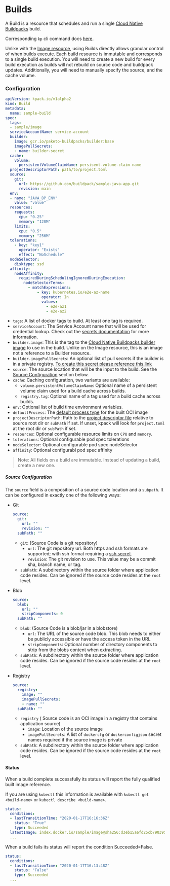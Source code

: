 # Builds

A Build is a resource that schedules and run a single [Cloud Native Buildpacks](http://buildpacks.io) build.

Corresponding `kp` cli command docs [here](https://github.com/vmware-tanzu/kpack-cli/blob/main/docs/kp_build.md).

Unlike with the [Image resource](image.md), using Builds directly allows granular control of when builds execute. Each build resource is immutable and corresponds to a single build execution. You will need to create a new build for every build execution as builds will not rebuild on source code and buildpack updates. Additionally, you will need to manually specify the source, and the cache volume. 

### Configuration

```yaml
apiVersion: kpack.io/v1alpha2
kind: Build
metadata:
  name: sample-build
spec:
  tags:
  - sample/image
  serviceAccountName: service-account
  builder:
    image: gcr.io/paketo-buildpacks/builder:base
    imagePullSecrets:
    - name: builder-secret
  cache:
    volume:
      persistentVolumeClaimName: persisent-volume-claim-name
  projectDescriptorPath: path/to/project.toml
  source:
    git:
      url: https://github.com/buildpack/sample-java-app.git
      revision: main
  env:
  - name: "JAVA_BP_ENV"
    value: "value"
  resources:
    requests:
      cpu: "0.25"
      memory: "128M"
    limits:
      cpu: "0.5"
      memory: "256M"
  tolerations:
    - key: "key1"
      operator: "Exists"
      effect: "NoSchedule"
  nodeSelector:
    disktype: ssd
  affinity:
    nodeAffinity:
      requiredDuringSchedulingIgnoredDuringExecution:
        nodeSelectorTerms:
          - matchExpressions:
              - key: kubernetes.io/e2e-az-name
                operator: In
                values:
                  - e2e-az1
                  - e2e-az2
```

- `tags`: A list of docker tags to build. At least one tag is required.
- `serviceAccount`: The Service Account name that will be used for credential lookup. Check out the [secrets documentation](secrets.md) for more information. 
- `builder.image`: This is the tag to the [Cloud Native Buildpacks builder image](https://buildpacks.io/docs/using-pack/working-with-builders/) to use in the build. Unlike on the Image resource, this is an image not a reference to a Builder resource.    
- `builder.imagePullSecrets`: An optional list of pull secrets if the builder is in a private registry. [To create this secret please reference this link](https://kubernetes.io/docs/tasks/configure-pod-container/pull-image-private-registry/#registry-secret-existing-credentials)
- `source`: The source location that will be the input to the build. See the [Source Configuration](#source-config) section below.
- `cache`: Caching configuration, two variants are available:
  - `volume.persistentVolumeClaimName`: Optional name of a persistent volume claim used for a build cache across builds.
  - `registry.tag`: Optional name of a tag used for a build cache across builds.
- `env`: Optional list of build time environment variables.
- `defaultProcess`: The [default process type](https://buildpacks.io/docs/app-developer-guide/run-an-app/) for the built OCI image
- `projectDescriptorPath`: Path to the [project descriptor file](https://buildpacks.io/docs/reference/config/project-descriptor/) relative to source root dir or `subPath` if set. If unset, kpack will look for `project.toml` at the root dir or `subPath` if set.
- `resources`: Optional configurable resource limits on `CPU` and `memory`.
- `tolerations`: Optional configurable pod spec tolerations
- `nodeSelector`: Optional configurable pod spec nodeSelector
- `affinity`: Optional configurabl pod spec affinity

> Note: All fields on a build are immutable. Instead of updating a build, create a new one.
 
##### <a id='source-config'></a>Source Configuration

The `source` field is a composition of a source code location and a `subpath`. It can be configured in exactly one of the following ways:

* Git

    ```yaml
    source:
      git:
        url: ""
        revision: ""
      subPath: ""
    ```
    - `git`: (Source Code is a git repository)
        - `url`: The git repository url. Both https and ssh formats are supported; with ssh format requiring a [ssh secret](secrets.md#git-secrets).
        - `revision`: The git revision to use. This value may be a commit sha, branch name, or tag.
    - `subPath`: A subdirectory within the source folder where application code resides. Can be ignored if the source code resides at the `root` level.

* Blob

    ```yaml
    source:
      blob:
        url: ""
        stripComponents: 0
      subPath: ""
    ```
    - `blob`: (Source Code is a blob/jar in a blobstore)
        - `url`: The URL of the source code blob. This blob needs to either be publicly accessible or have the access token in the URL
        - `stripComponents`: Optional number of directory components to strip from the blobs content when extracting.
    - `subPath`: A subdirectory within the source folder where application code resides. Can be ignored if the source code resides at the `root` level.

* Registry

    ```yaml
    source:
      registry:
        image: ""
        imagePullSecrets:
        - name: ""
      subPath: ""
    ```
    - `registry` ( Source code is an OCI image in a registry that contains application source)
        - `image`: Location of the source image
        - `imagePullSecrets`: A list of `dockercfg` or `dockerconfigjson` secret names required if the source image is private
    - `subPath`: A subdirectory within the source folder where application code resides. Can be ignored if the source code resides at the `root` level.



#### Status

When a build complete successfully its status will report the fully qualified built image reference.

If you are using `kubectl` this information is available with `kubectl get <build-name>` or `kubectl describe <build-name>`. 

```yaml
status:
  conditions:
  - lastTransitionTime: "2020-01-17T16:16:36Z"
    status: "True"
    type: Succeeded
  latestImage: index.docker.io/sample/image@sha256:d3eb15a6fd25cb79039594294419de2328f14b443fa0546fa9e16f5214d61686
  ...
``` 

When a build fails its status will report the condition Succeeded=False. 

```yaml
status:
  conditions:
  - lastTransitionTime: "2020-01-17T16:13:48Z"
    status: "False"
    type: Succeeded
  ...
``` 
